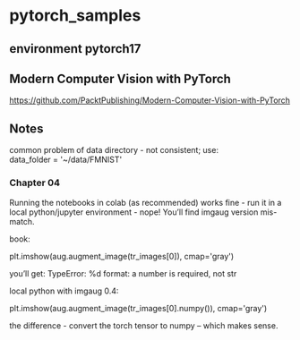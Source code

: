 # pytorch_samples

## environment pytorch17

## Modern Computer Vision with PyTorch
https://github.com/PacktPublishing/Modern-Computer-Vision-with-PyTorch  


## Notes
common problem of data directory - not consistent; use:  
data_folder = '~/data/FMNIST'   

### Chapter 04
Running the notebooks in colab (as recommended) works fine - run it in a local python/jupyter environment - nope!    You’ll find imgaug version mis-match.

book:

plt.imshow(aug.augment_image(tr_images[0]), cmap='gray')

you’ll get:  TypeError: %d format: a number is required, not str

local python with imgaug 0.4:

plt.imshow(aug.augment_image(tr_images[0].numpy()), cmap='gray')

the difference - convert the torch tensor to numpy – which makes sense.  
